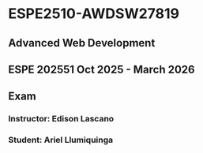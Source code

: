 # ESPE2510-AWDSW27819
## Advanced Web Development 
## ESPE 202551 Oct 2025 - March 2026
## Exam 
### Instructor: Edison Lascano
### Student: Ariel Llumiquinga